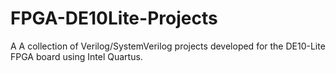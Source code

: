 # FPGA-DE10Lite-Projects
A A collection of Verilog/SystemVerilog projects developed for the DE10-Lite FPGA board using Intel Quartus.
